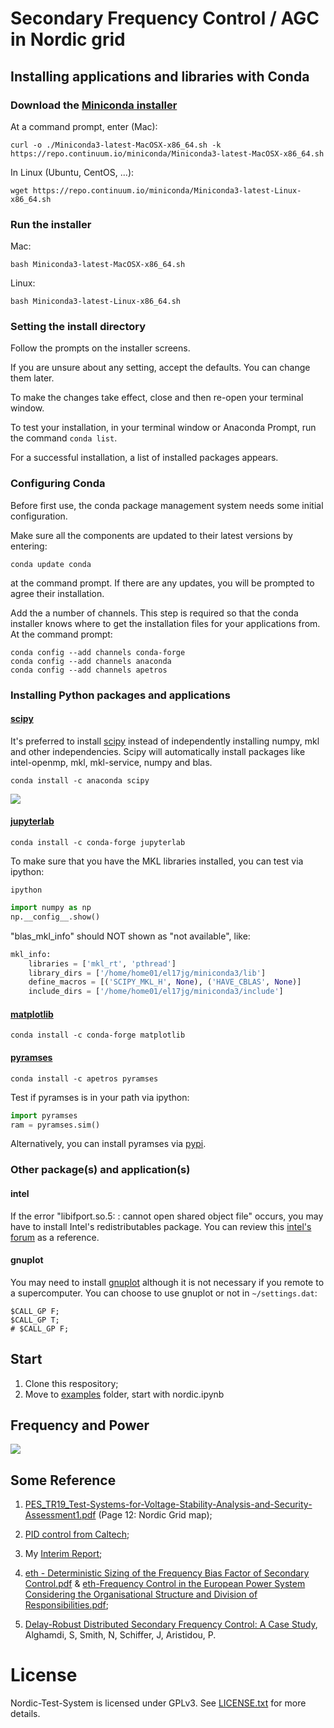 # Secondary Frequency Control / AGC in Nordic grid

## Installing applications and libraries with Conda
### Download the [Miniconda installer](https://repo.continuum.io/miniconda/)
At a command prompt, enter (Mac):
```terminal
curl -o ./Miniconda3-latest-MacOSX-x86_64.sh -k https://repo.continuum.io/miniconda/Miniconda3-latest-MacOSX-x86_64.sh
```
In Linux (Ubuntu, CentOS, ...):
```terminal
wget https://repo.continuum.io/miniconda/Miniconda3-latest-Linux-x86_64.sh
```

### Run the installer
Mac:
```terminal
bash Miniconda3-latest-MacOSX-x86_64.sh
```
Linux:
```terminal
bash Miniconda3-latest-Linux-x86_64.sh
```

### Setting the install directory
Follow the prompts on the installer screens.

If you are unsure about any setting, accept the defaults. You can change them later.

To make the changes take effect, close and then re-open your terminal window.

To test your installation, in your terminal window or Anaconda Prompt, run the command ```conda list```.

For a successful installation, a list of installed packages appears.

### Configuring Conda
Before first use, the conda package management system needs some initial configuration.

Make sure all the components are updated to their latest versions by entering:
```terminal
conda update conda
```
at the command prompt. If there are any updates, you will be prompted to agree their installation.

Add the a number of channels. This step is required so that the conda installer knows where to get the installation files for your applications from. At the command prompt:
```terminal
conda config --add channels conda-forge
conda config --add channels anaconda
conda config --add channels apetros
```

### Installing Python packages and applications
#### [scipy](https://anaconda.org/anaconda/scipy)
It's preferred to install [scipy](https://anaconda.org/conda-forge/scipy) instead of independently installing numpy, mkl and other independencies. Scipy will automatically install packages like intel-openmp, mkl, mkl-service, numpy and blas.
```terminal
conda install -c anaconda scipy
```
![](https://i.loli.net/2019/07/29/5d3df74fda1a288903.png)
#### [jupyterlab](https://anaconda.org/conda-forge/jupyterlab)
```terminal
conda install -c conda-forge jupyterlab
```
To make sure that you have the MKL libraries installed, you can test via ipython:
```terminal
ipython
```

```python
import numpy as np
np.__config__.show()
```
"blas_mkl_info" should NOT shown as "not available", like:
```python
mkl_info:
    libraries = ['mkl_rt', 'pthread']
    library_dirs = ['/home/home01/el17jg/miniconda3/lib']
    define_macros = [('SCIPY_MKL_H', None), ('HAVE_CBLAS', None)]
    include_dirs = ['/home/home01/el17jg/miniconda3/include']
```

#### [matplotlib](https://anaconda.org/conda-forge/matplotlib)
```terminal
conda install -c conda-forge matplotlib 
```

#### [pyramses](https://pypi.org/project/pyramses/)
```terminal
conda install -c apetros pyramses
```
Test if pyramses is in your path via ipython:
```python
import pyramses
ram = pyramses.sim()
```
Alternatively, you can install pyramses via [pypi](https://pypi.org/project/pyramses/).

### Other package(s) and application(s)
#### intel
If the error "libifport.so.5: : cannot open shared object file" occurs, you may have to install Intel's redistributables package.
You can review this [intel's forum](https://software.intel.com/comment/1942377) as a reference.

#### gnuplot
You may need to install [gnuplot](https://sourceforge.net/projects/gnuplot/files/gnuplot/) although it is not necessary if you remote to a supercomputer.
 You can choose to use gnuplot or not in `~/settings.dat`:
 ```dat
 $CALL_GP F;
 $CALL_GP T;
 # $CALL_GP F;
 ```

## Start
1. Clone this respository;
2. Move to [examples](https://github.com/realgjl/sfcNordic/tree/master/examples) folder, start with nordic.ipynb

## Frequency and Power
![](https://i.loli.net/2019/05/19/5ce09912785a964695.jpg)

## Some Reference
1. [PES_TR19_Test-Systems-for-Voltage-Stability-Analysis-and-Security-Assessment1.pdf](https://github.com/realgjl/Nordic-Test-System/blob/master/reference%20(pdf)/PES_TR19_Test-Systems-for-Voltage-Stability-Analysis-and-Security-Assessment1.pdf) (Page 12: Nordic Grid map);

2. [PID control from Caltech](https://github.com/realgjl/sfcNordic/blob/master/reference%20(pdf)/Caltech%20PID%20Control.pdf);

3. My [Interim Report](https://github.com/realgjl/Nordic-Test-System/blob/master/reference%20(pdf)/interim%20report.pdf);

4. [eth - Deterministic Sizing of the Frequency Bias Factor of Secondary Control.pdf](https://github.com/realgjl/Nordic-Test-System/blob/master/reference%20(pdf)/eth%20-%20Deterministic%20Sizing%20of%20the%20Frequency%20Bias%20Factor%20of%20Secondary%20Control.pdf) & [eth-Frequency Control in the European Power System Considering the Organisational Structure and Division of Responsibilities.pdf](https://github.com/realgjl/Nordic-Test-System/blob/master/reference%20(pdf)/eth-Frequency%20Control%20in%20the%20European%20Power%20System%20Considering%20the%20Organisational%20Structure%20and%20Division%20of%20Responsibilities.pdf);

5. [Delay-Robust Distributed Secondary Frequency Control: A Case Study](http://eprints.whiterose.ac.uk/144279/8/PID5849209.pdf), Alghamdi, S, Smith, N, Schiffer, J, Aristidou, P.

# License

Nordic-Test-System is licensed under GPLv3. See [LICENSE.txt](https://github.com/realgjl/Nordic-Test-System/blob/master/LICENSE.txt) for more details.

